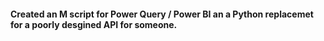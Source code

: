 #### Created an M script for Power Query / Power BI an a Python replacemet for a poorly desgined API for someone.